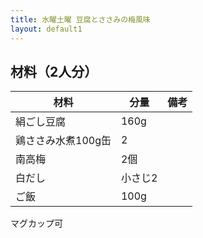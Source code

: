 ```yaml
---
title: 水曜土曜 豆腐とささみの梅風味
layout: default1
---
```

## 材料（2人分）

| 材料 | 分量 | 備考 |
| --- | --- | ---- |
| 絹ごし豆腐 | 160g | |
| 鶏ささみ水煮100g缶 | 2 | |
| 南高梅 | 2個 | |
| 白だし | 小さじ2 | |
| ご飯 | 100g | |

マグカップ可
